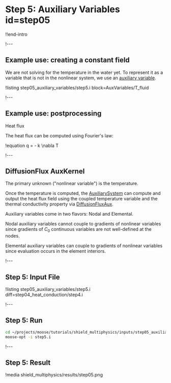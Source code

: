 # Step 5: Auxiliary Variables id=step05

!!end-intro

!---

## Example use: creating a constant field

We are not solving for the temperature in the water yet. To represent it as a variable that is
not in the nonlinear system, we use an [auxiliary variable](AuxVariables/index.md).

!listing step05_auxiliary_variables/step5.i block=AuxVariables/T_fluid

!---

## Example use: postprocessing

Heat flux

The heat flux can be computed using Fourier's law:

!equation
q = - k \nabla T

!---

## DiffusionFlux AuxKernel

The primary unknown ("nonlinear variable") is the temperature.

Once the temperature is computed, the [AuxiliarySystem](AuxKernels/index.md) can compute and output the heat flux field using
the coupled temperature variable and the thermal conductivity property via [DiffusionFluxAux](DiffusionFluxAux.md).

Auxiliary variables come in two flavors: Nodal and Elemental.

Nodal auxiliary variables cannot couple to gradients of nonlinear variables since gradients of $C_0$
continuous variables are not well-defined at the nodes.

Elemental auxiliary variables can couple to gradients of nonlinear variables since evaluation
occurs in the element interiors.

!---

## Step 5: Input File

!listing step05_auxiliary_variables/step5.i
         diff=step04_heat_conduction/step4.i

!---

## Step 5: Run

```bash
cd ~/projects/moose/tutorials/shield_multiphysics/inputs/step05_auxiliary_variables
moose-opt -i step5.i
```

!---

## Step 5: Result

!media shield_multiphysics/results/step05.png
